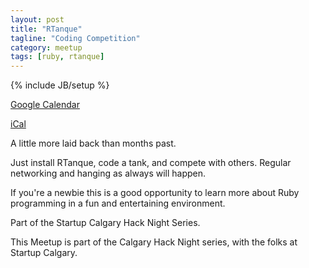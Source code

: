 ```yaml
---
layout: post
title: "RTanque"
tagline: "Coding Competition"
category: meetup
tags: [ruby, rtanque]
---
```

{% include JB/setup %}

<p>
  <a href="http://www.google.com/calendar/event?action=TEMPLATE&dates=20140709T003000Z%2f20140709T033000Z&sprop=website%3ahttp%3a%2f%2fwww.meetup.com%2fCalgaryRails%2fevents%2f189361682%2f&text=RTanque&location=Assembly+-+119+-+14+Street+NW+%28Floor+4%29+-+Calgary%2C+AB+%2C+Canada&sprop=name:Calgary+Ruby+on+Rails&details=For+full+details%2C+including+the+address%2C+and+to+RSVP+see%3A%0Ahttp%3A%2F%2Fwww.meetup.com%2FCalgaryRails%2Fevents%2F189361682%2F%0ACalgary+Ruby+on+Rails%0AA+little+more+laid+back+than+months+past.%0AJust+install+RTanque%2C+code+a+tank%2C+and+compete+with+others.+Regular+networking+and+hanging+as+always+wi%26hellip%3B">
    Google Calendar
  </a>
</p>

<p>
  <a href="http://www.meetup.com/CalgaryRails/events/189361682/ical/RTanque.ics">
    iCal
  </a>
</p>

A little more laid back than months past.

Just install RTanque, code a tank, and compete with others. Regular networking and hanging as always will happen.

If you're a newbie this is a good opportunity to learn more about Ruby programming in a fun and entertaining environment.


Part of the Startup Calgary Hack Night Series.

This Meetup is part of the Calgary Hack Night series, with the folks at Startup Calgary. 
